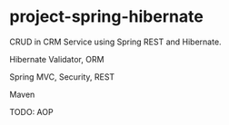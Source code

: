 # project-spring-hibernate

CRUD in CRM Service using Spring REST and Hibernate.

Hibernate Validator, ORM

Spring MVC, Security, REST

Maven

TODO: AOP
